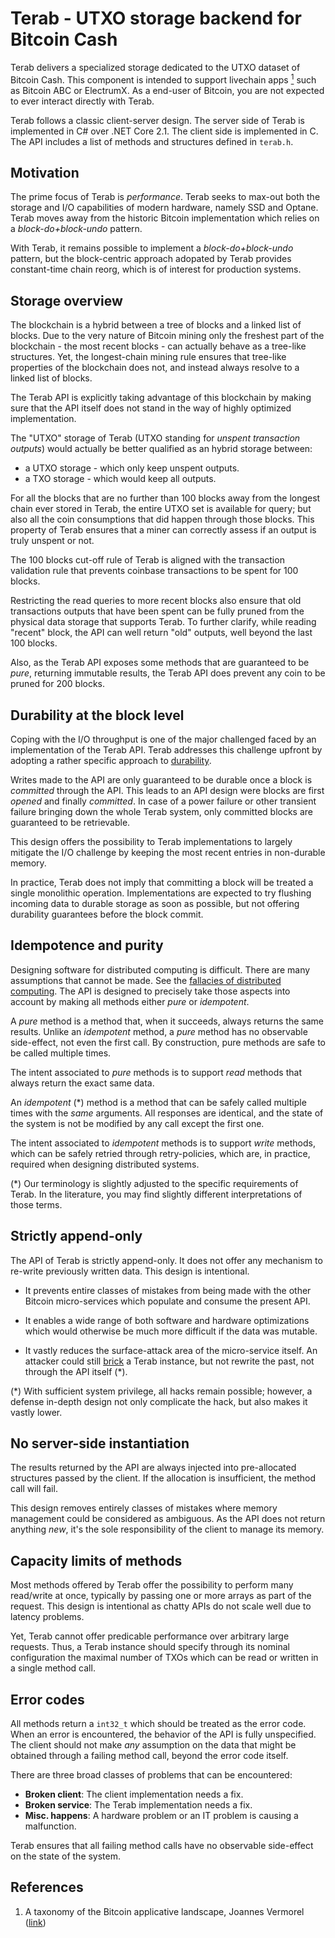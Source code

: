 # Terab - UTXO storage backend for Bitcoin Cash

Terab delivers a specialized storage dedicated to the UTXO dataset of Bitcoin 
Cash. This component is intended to support livechain apps [<sup>1</sup>](#1) 
such as Bitcoin ABC or ElectrumX. As a end-user of Bitcoin, you are not 
expected to ever interact directly with Terab.

Terab follows a classic client-server design. The server side of Terab is 
implemented in C# over .NET Core 2.1. The client side is implemented in C. 
The API includes a list of methods and structures defined in `terab.h`.

## Motivation

The prime focus of Terab is _performance_. Terab seeks to max-out both the 
storage and I/O capabilities of modern hardware, namely SSD and Optane. 
Terab moves away from the historic Bitcoin implementation which relies on a 
_block-do+block-undo_ pattern. 

With Terab, it remains possible to implement a  _block-do+block-undo_ pattern, 
but the block-centric approach adopated by Terab provides constant-time chain 
reorg, which is of interest for production systems.

## Storage overview

The blockchain is a hybrid between a tree of blocks and a linked list of 
blocks. Due to the very nature of Bitcoin mining only the freshest part of the
blockchain - the most recent blocks - can actually behave as a tree-like 
structures. Yet, the longest-chain mining rule ensures that tree-like 
properties of the blockchain does not, and instead always resolve to a linked 
list of blocks.

The Terab API is explicitly taking advantage of this blockchain by making sure 
that the API itself does not stand in the way of highly optimized implementation.

The "UTXO" storage of Terab (UTXO standing for _unspent transaction outputs_) 
would actually be better qualified as an hybrid storage between:

* a UTXO storage - which only keep unspent outputs.
* a TXO storage - which would keep all outputs.

For all the blocks that are no further than 100 blocks away from the longest 
chain ever stored in Terab, the entire UTXO set is available for query; but 
also all the coin consumptions that did happen through those blocks. This 
property of Terab ensures that a miner can correctly assess if an output is 
truly unspent or not.

The 100 blocks cut-off rule of Terab is aligned with the transaction validation
rule that prevents coinbase transactions to be spent for 100 blocks.

Restricting the read queries to more recent blocks also ensure that old 
transactions outputs that have been spent can be fully pruned from the physical 
data storage that supports Terab. To further clarify, while reading "recent" 
block, the API can well return "old" outputs, well beyond the last 100 blocks.

Also, as the Terab API exposes some methods that are guaranteed to be _pure_, 
returning immutable results, the Terab API does prevent any coin to be pruned 
for 200 blocks.

## Durability at the block level

Coping with the I/O throughput is one of the major challenged faced by an 
implementation of the Terab  API. Terab addresses this challenge upfront by 
adopting a rather specific approach to 
[durability](https://en.wikipedia.org/wiki/Durability_(database_systems)).

Writes made to the API are only guaranteed to be durable once a block is 
_committed_ through the API. This leads to an API design were blocks are first
_opened_ and finally _committed_. In case of a power failure or other transient
failure bringing down the whole Terab system, only committed blocks are 
guaranteed to be retrievable. 

This design offers the possibility to Terab implementations to largely mitigate
the I/O challenge by keeping the most recent entries in non-durable memory.

In practice, Terab does not imply that committing a block will be treated a 
single monolithic operation. Implementations are expected to try flushing 
incoming data to durable storage as soon as possible, but not offering 
durability guarantees before the block commit.

## Idempotence and purity

Designing software for distributed computing is difficult. There are many 
assumptions that cannot be made. See the 
[fallacies of distributed computing](https://en.wikipedia.org/wiki/Fallacies_of_distributed_computing). 
The API is designed to precisely take those aspects into account by making all 
methods either _pure_ or _idempotent_.

A _pure_ method is a method that, when it succeeds, always returns the same 
results. Unlike an _idempotent_ method, a _pure_ method has no observable 
side-effect, not even the first call. By construction, pure methods are safe 
to be called multiple times. 

The intent associated to _pure_ methods is to support _read_ methods that 
always return the exact same data.

An _idempotent_ (*) method is a method that can be safely called multiple times
with the _same_ arguments. All responses are identical, and the state of the 
system is not be modified by any call except the first one.

The intent associated to _idempotent_ methods is to support _write_ methods, 
which can be safely retried through retry-policies, which are, in practice, 
required when designing distributed systems.

(*) Our terminology is slightly adjusted to the specific requirements of Terab.
In the literature, you may find slightly different interpretations of those 
terms.

## Strictly append-only

The API of Terab is strictly append-only. It does not offer any mechanism to 
re-write previously written data. This design is intentional.

* It prevents entire classes of mistakes from being made with the other Bitcoin
micro-services which populate and consume the present API.

* It enables a wide range of both software and hardware optimizations which
would otherwise be much more difficult if the data was mutable.
* It vastly reduces the surface-attack area of the micro-service itself. An
attacker could still [brick](https://en.wikipedia.org/wiki/Brick_(electronics))
a Terab instance, but not rewrite the past, not through the API itself (*). 

(*) With sufficient system privilege, all hacks remain possible; however, a 
defense in-depth design not only complicate the hack, but also makes it vastly
lower.

## No server-side instantiation

The results returned by the API are always injected into pre-allocated 
structures passed by the client. If the allocation is insufficient, the 
method call will fail.

This design removes entirely classes of mistakes where memory management could 
be considered as ambiguous. As the API does not return anything _new_, it's 
the sole responsibility of the client to manage its memory.

## Capacity limits of methods

Most methods offered by Terab offer the possibility to perform many read/write 
at once, typically by passing one or more arrays as part of the request. This 
design is intentional as chatty APIs do not scale well due to latency problems.

Yet, Terab cannot offer predicable performance over arbitrary large requests. 
Thus, a Terab instance should specify through its nominal configuration the
maximal number of TXOs which can be read or written in a single method call.

## Error codes

All methods return a `int32_t` which should be treated as the error code. 
When an error is encountered, the behavior of the API is fully unspecified. 
The client should not make _any_ assumption on the data that might be obtained 
through a failing method call, beyond the error code itself.

There are three broad classes of problems that can be encountered:

* **Broken client**: The client implementation needs a fix.
* **Broken service**: The Terab implementation needs a fix.
* **Misc. happens**: A hardware problem or an IT problem is causing a malfunction.

Terab ensures that all failing method calls have no observable side-effect on 
the state of the system.


## References

<a class="anchor" id="1"></a>
1. A taxonomy of the Bitcoin applicative landscape, Joannes Vermorel 
([link](https://blog.vermorel.com/journal/2018/5/7/a-taxonomy-of-the-bitcoin-applicative-landscape.html))

